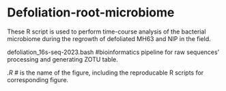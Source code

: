 # Defoliation-root-microbiome
These R script is used to perform time-course analysis of the bacterial microbiome during the regrowth of defoliated MH63 and NIP in the field.                      


defoliation_16s-seq-2023.bash #bioinformatics pipeline for raw sequences’ processing and generating ZOTU table. 

*.R #* is the name of the figure, including the reproducable R scripts for corresponding figure.
